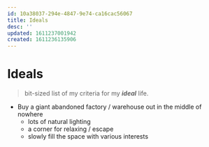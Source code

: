 ```yaml
---
id: 10a38037-294e-4847-9e74-ca16cac56067
title: Ideals
desc: ''
updated: 1611237001942
created: 1611236135906
---
```


# Ideals

> bit-sized list of my criteria for my _**ideal**_ life.

- Buy a giant abandoned factory / warehouse out in the middle of nowhere
    - lots of natural lighting
    - a corner for relaxing / escape
    - slowly fill the space with various interests
